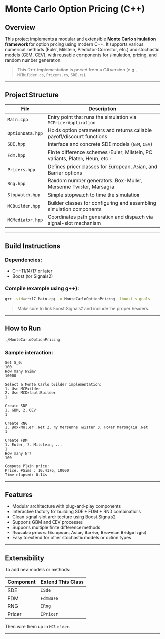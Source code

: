 # Monte Carlo Option Pricing (C++)

## Overview

This project implements a modular and extensible **Monte Carlo simulation framework** for option pricing using modern C++. It supports various numerical methods (Euler, Milstein, Predictor-Corrector, etc.) and stochastic models (GBM, CEV), with reusable components for simulation, pricing, and random number generation.

>  This C++ implementation is ported from a C# version (e.g., `MCBuilder.cs`, `Pricers.cs`, `SDE.cs`).

---

## Project Structure

| File                | Description |
|---------------------|-------------|
| `Main.cpp`          | Entry point that runs the simulation via `MCPricerApplication` |
| `OptionData.hpp`    | Holds option parameters and returns callable payoff/discount functions |
| `SDE.hpp`           | Interface and concrete SDE models (`GBM`, `CEV`) |
| `Fdm.hpp`           | Finite difference schemes (Euler, Milstein, PC variants, Platen, Heun, etc.) |
| `Pricers.hpp`       | Defines pricer classes for European, Asian, and Barrier options |
| `Rng.hpp`           | Random number generators: Box-Muller, Mersenne Twister, Marsaglia |
| `StopWatch.hpp`     | Simple stopwatch to time the simulation |
| `MCBuilder.hpp`     | Builder classes for configuring and assembling simulation components |
| `MCMediator.hpp`    | Coordinates path generation and dispatch via signal-slot mechanism |

---

## Build Instructions

### Dependencies:
- C++11/14/17 or later
- Boost (for Signals2)

### Compile (example using g++):

```bash
g++ -std=c++17 Main.cpp -o MonteCarloOptionPricing -lboost_signals
```

> Make sure to link Boost.Signals2 and include the proper headers.

---

## How to Run

```bash
./MonteCarloOptionPricing
```

### Sample interaction:

```
Set S_0:
100
How many NSim?
10000

Select a Monte Carlo builder implementation:
1. Use MCBuilder
2. Use MCDefaultBuilder
1

Create SDE
1. GBM, 2. CEV
1

Create RNG
1. Box-Muller .Net 2. My Mersenne Twister 3. Polar Marsaglia .Net
1

Create FDM
1. Euler, 2. Milstein, ...
1
How many NT?
100

Compute Plain price:
Price, #Sims : 10.4176, 10000
Time elapsed: 0.14s
```

---

## Features

- Modular architecture with plug-and-play components
- Interactive factory for building SDE + FDM + RNG combinations
- Clean signal-slot architecture using Boost.Signals2
- Supports GBM and CEV processes
- Supports multiple finite difference methods
- Reusable pricers (European, Asian, Barrier, Brownian Bridge logic)
- Easy to extend for other stochastic models or option types

---

## Extensibility

To add new models or methods:

| Component | Extend This Class      |
|----------|------------------------|
| SDE      | `ISde`                 |
| FDM      | `FdmBase`              |
| RNG      | `IRng`                 |
| Pricer   | `IPricer`              |

Then wire them up in `MCBuilder`.

---


